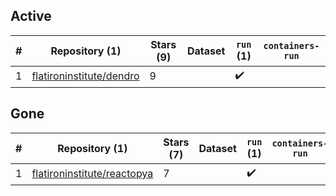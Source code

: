 ## Active
| # | Repository (1) | Stars (9) | Dataset | `run` (1) | `containers-run` |
| --- | --- | --- | --- | --- | --- |
| 1 | [flatironinstitute/dendro](https://github.com/flatironinstitute/dendro) | 9 |  | :heavy_check_mark: |  |

## Gone
| # | Repository (1) | Stars (7) | Dataset | `run` (1) | `containers-run` |
| --- | --- | --- | --- | --- | --- |
| 1 | [flatironinstitute/reactopya](https://github.com/flatironinstitute/reactopya) | 7 |  | :heavy_check_mark: |  |
